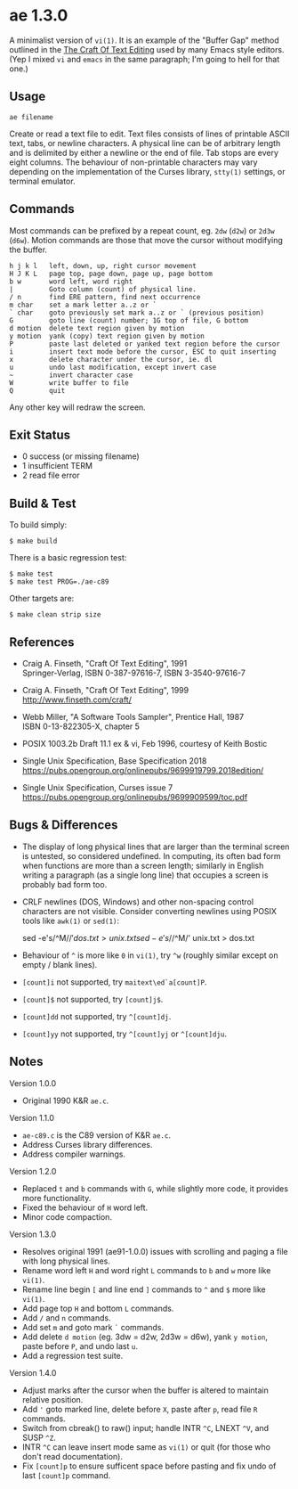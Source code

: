 ae 1.3.0
========

A minimalist version of `vi(1)`.  It is an example of the "Buffer Gap" method outlined in the [The Craft Of Text Editing](http://www.finseth.com/craft/) used by many Emacs style editors.  (Yep I mixed `vi` and `emacs` in the same paragraph; I'm going to hell for that one.)


Usage
-----

    ae filename

Create or read a text file to edit.  Text files consists of lines of printable ASCII text, tabs, or newline characters.  A physical line can be of arbitrary length and is delimited by either a newline or the end of file.  Tab stops are every eight columns.  The behaviour of non-printable characters may vary depending on the implementation of the Curses library, `stty(1)` settings, or terminal emulator.


Commands
--------

Most commands can be prefixed by a repeat count, eg. `2dw` (`d2w`) or `2d3w` (`d6w`).  Motion commands are those that move the cursor without modifying the buffer.

    h j k l   left, down, up, right cursor movement
    H J K L   page top, page down, page up, page bottom
    b w       word left, word right
    |         Goto column (count) of physical line.
    / n       find ERE pattern, find next occurrence
    m char    set a mark letter a..z or `
    ` char    goto previously set mark a..z or ` (previous position)
    G         goto line (count) number; 1G top of file, G bottom
    d motion  delete text region given by motion
    y motion  yank (copy) text region given by motion
    P         paste last deleted or yanked text region before the cursor
    i         insert text mode before the cursor, ESC to quit inserting
    x         delete character under the cursor, ie. dl
    u         undo last modification, except invert case
    ~         invert character case
    W         write buffer to file
    Q         quit

Any other key will redraw the screen.


Exit Status
-----------

- 0 success (or missing filename)
- 1 insufficient TERM
- 2 read file error


Build & Test
------------

To build simply:

    $ make build

There is a basic regression test:

    $ make test
    $ make test PROG=./ae-c89

Other targets are:

    $ make clean strip size


References
----------

* Craig A. Finseth, "Craft Of Text Editing", 1991  
  Springer-Verlag, ISBN 0-387-97616-7, ISBN 3-3540-97616-7

* Craig A. Finseth, "Craft Of Text Editing", 1999  
  <http://www.finseth.com/craft/>

* Webb Miller, "A Software Tools Sampler", Prentice Hall, 1987  
  ISBN 0-13-822305-X, chapter 5

* POSIX 1003.2b Draft 11.1 ex & vi, Feb 1996, courtesy of Keith Bostic

* Single Unix Specification, Base Specification 2018  
  <https://pubs.opengroup.org/onlinepubs/9699919799.2018edition/>

* Single Unix Specification, Curses issue 7  
  <https://pubs.opengroup.org/onlinepubs/9699909599/toc.pdf>


Bugs & Differences
------------------

* The display of long physical lines that are larger than the terminal screen is untested, so considered undefined.  In computing, its often bad form when functions are more than a screen length; similarly in English writing a paragraph (as a single long line) that occupies a screen is probably bad form too.

* CRLF newlines (DOS, Windows) and other non-spacing control characters are not visible.  Consider converting newlines using POSIX tools like `awk(1)` or `sed(1)`:

    sed -e's/^M$//' dos.txt > unix.txt
    sed -e's/$/^M/' unix.txt > dos.txt

* Behaviour of `^` is more like `0` in `vi(1)`, try `^w` (roughly similar except on empty / blank lines).

* `[count]i` not supported, try ``maitext\ed`a[count]P``.

* `[count]$` not supported, try `[count]j$`.

* `[count]dd` not supported, try `^[count]dj`.

* `[count]yy` not supported, try `^[count]yj` or `^[count]dju`.


Notes
-----

Version 1.0.0
* Original 1990 K&R `ae.c`.

Version 1.1.0
* `ae-c89.c` is the C89 version of K&R `ae.c`.
* Address Curses library differences.
* Address compiler warnings.

Version 1.2.0
* Replaced `t` and `b` commands with `G`, while slightly more code, it provides more functionality.
* Fixed the behaviour of `H` word left.
* Minor code compaction.

Version 1.3.0
* Resolves original 1991 (ae91-1.0.0) issues with scrolling and paging a file with long physical lines.
* Rename word left `H` and word right `L` commands to `b` and `w` more like `vi(1)`.
* Rename line begin `[` and line end `]` commands to `^` and `$` more like `vi(1)`.
* Add page top `H` and bottom `L` commands.
* Add `/` and `n` commands.
* Add set `m` and goto mark `` ` `` commands.
* Add delete `d motion` (eg. 3dw = d2w, 2d3w = d6w), yank `y motion`, paste before `P`, and undo last `u`.
* Add a regression test suite.

Version 1.4.0
* Adjust marks after the cursor when the buffer is altered to maintain relative position.
* Add `'` goto marked line, delete before `X`, paste after `p`, read file `R` commands.
* Switch from cbreak() to raw() input; handle INTR `^C`, LNEXT `^V`, and SUSP `^Z`.
* INTR `^C` can leave insert mode same as `vi(1)` or quit (for those who don't read documentation).
* Fix `[count]p` to ensure sufficent space before pasting and fix undo of last `[count]p` command.
